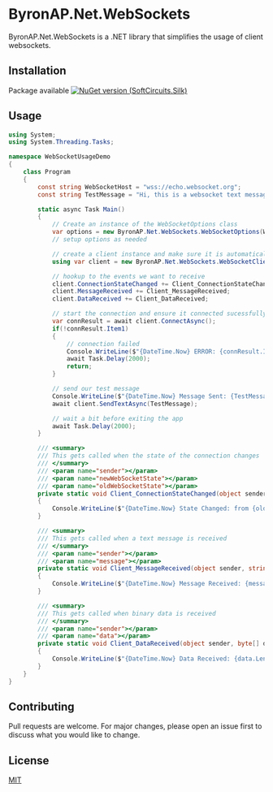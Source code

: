 # ByronAP.Net.WebSockets

ByronAP.Net.WebSockets is a .NET library that simplifies the usage of client websockets.

## Installation

Package available [![NuGet version (SoftCircuits.Silk)](https://img.shields.io/nuget/v/ByronAP.Net.WebSockets.svg?style=flat-square)](https://www.nuget.org/packages/ByronAP.Net.WebSockets/)

## Usage

```c#
using System;
using System.Threading.Tasks;

namespace WebSocketUsageDemo
{
    class Program
    {
        const string WebSocketHost = "wss://echo.websocket.org";
        const string TestMessage = "Hi, this is a websocket text message.";

        static async Task Main()
        {
            // Create an instance of the WebSocketOptions class
            var options = new ByronAP.Net.WebSockets.WebSocketOptions(WebSocketHost);
            // setup options as needed

            // create a client instance and make sure it is automatically disposed of by a using statement
            using var client = new ByronAP.Net.WebSockets.WebSocketClient(options);

            // hookup to the events we want to receive
            client.ConnectionStateChanged += Client_ConnectionStateChanged;
            client.MessageReceived += Client_MessageReceived;
            client.DataReceived += Client_DataReceived;

            // start the connection and ensure it connected sucessfully
            var connResult = await client.ConnectAsync();
            if(!connResult.Item1)
            {
                // connection failed
                Console.WriteLine($"{DateTime.Now} ERROR: {connResult.Item2}");
                await Task.Delay(2000);
                return;
            }

            // send our test message
            Console.WriteLine($"{DateTime.Now} Message Sent: {TestMessage}");
            await client.SendTextAsync(TestMessage);

            // wait a bit before exiting the app
            await Task.Delay(2000);
        }

        /// <summary>
        /// This gets called when the state of the connection changes
        /// </summary>
        /// <param name="sender"></param>
        /// <param name="newWebSocketState"></param>
        /// <param name="oldWebSocketState"></param>
        private static void Client_ConnectionStateChanged(object sender, System.Net.WebSockets.WebSocketState newWebSocketState, System.Net.WebSockets.WebSocketState oldWebSocketState)
        {
            Console.WriteLine($"{DateTime.Now} State Changed: from {oldWebSocketState} to {newWebSocketState}");
        }

        /// <summary>
        /// This gets called when a text message is received
        /// </summary>
        /// <param name="sender"></param>
        /// <param name="message"></param>
        private static void Client_MessageReceived(object sender, string message)
        {
            Console.WriteLine($"{DateTime.Now} Message Received: {message}");
        }

        /// <summary>
        /// This gets called when binary data is received
        /// </summary>
        /// <param name="sender"></param>
        /// <param name="data"></param>
        private static void Client_DataReceived(object sender, byte[] data)
        {
            Console.WriteLine($"{DateTime.Now} Data Received: {data.Length} bytes");
        }
    }
}
```

## Contributing
Pull requests are welcome. For major changes, please open an issue first to discuss what you would like to change.


## License
[MIT](https://choosealicense.com/licenses/mit/)